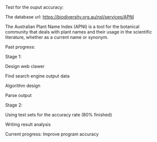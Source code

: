 Test for the ouput accuracy:

The database url: https://biodiversity.org.au/nsl/services/APNI

The Australian Plant Name Index (APNI) is a tool for the botanical community that deals with plant names and their usage in the scientific literature, whether as a current name or synonym.

Past progress:

Stage 1:

  Design web clawer
  
  Find search engine output data
  
  Algorithm design
  
  Parse output
  
Stage 2:

  Using test sets for the accuracy rate (80% finished)
  
  Writing result analysis


Current progress:
   Improve program accuracy